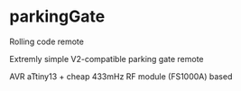 # parkingGate
Rolling code remote 

Extremly simple V2-compatible parking gate remote

AVR aTtiny13 + cheap 433mHz RF module (FS1000A) based
